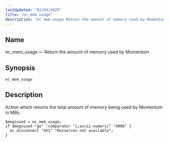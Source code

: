 ```yaml
---
lastUpdated: "02/04/2020"
title: "ec_mem_usage"
description: "ec mem usage Return the amount of memory used by Momentum ec mem usage Action which returns the total amount of memory being used by Momentum in M Bs Example 16 80 ec mem usage example..."
---
```


<a name="sieve.ref.ec_mem_usage"></a> 
## Name

ec_mem_usage — Return the amount of memory used by Momentum

## Synopsis

`ec_mem_usage`

<a name="idp30257584"></a> 
## Description

Action which returns the total amount of memory being used by Momentum in MBs.

<a name="example.ec_mem_usage"></a> 


```
$megsused = ec_mem_usage;
if $megsused "ge" :comparator "i;ascii-numeric" "4096" {
  ec_disconnect "451" "Resources not available";
}
```